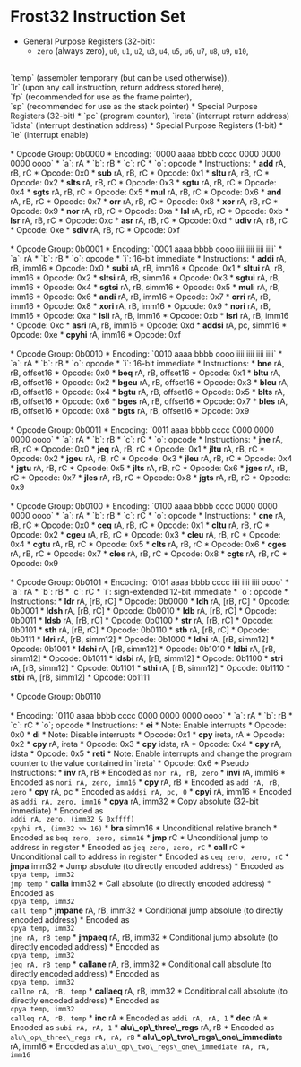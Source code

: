 # Frost32 Instruction Set
<!-- Vim Note:  Use @g to update notes.pdf -->
<!-- Vim Note:  Use @h to update notes.html -->
<!-- Vim Note:  Use @j to update notes.pdf and notes.html -->
<!-- How To Make A Tab:  &emsp; -->
<!--
&epsilon; &Epsilon;   &lambda; &Lambda;   &alpha; &Alpha;
&beta; &Beta;   &pi; &Pi; &#0960;   &sigma; &Sigma;
&omega; &Omega;   &mu; &Mu;  &gamma; &Gamma;
&prod;  &sum;  &int;  &part;  &infin;
&amp;  &ast;  &sdot;
&lt; &le;  &gt; &ge;  &equals; &ne;
-->



* General Purpose Registers (32-bit):
	* `zero` (always zero), `u0`, `u1`, `u2`, 
	`u3`, `u4`, `u5`, `u6`,
	`u7`, `u8`, `u9`, `u10`,
<br>
	`temp` (assembler temporary (but can be used otherwise)), 
<br>
	`lr` (upon any call instruction, return address stored here), 
<br>
	`fp` (recommended for use as the frame pointer), 
<br>
	`sp` (recommended for use as the stack pointer)
* Special Purpose Registers (32-bit)
	* `pc` (program counter), `ireta` (interrupt return address)
	`idsta` (interrupt destination address)
* Special Purpose Registers (1-bit)
	* `ie` (interrupt enable)
<br><br>
* Opcode Group:  0b0000
	* Encoding:  `0000 aaaa bbbb cccc  0000 0000 0000 oooo`
		* `a`:  rA
		* `b`:  rB
		* `c`:  rC
		* `o`:  opcode
	* Instructions:
		* <b>add</b> rA, rB, rC
			* Opcode:  0x0
		* <b>sub</b> rA, rB, rC
			* Opcode:  0x1
		* <b>sltu</b> rA, rB, rC
			* Opcode:  0x2
		* <b>slts</b> rA, rB, rC
			* Opcode:  0x3
		* <b>sgtu</b> rA, rB, rC
			* Opcode:  0x4
		* <b>sgts</b> rA, rB, rC
			* Opcode:  0x5
		* <b>mul</b> rA, rB, rC
			* Opcode:  0x6
		* <b>and</b> rA, rB, rC
			* Opcode:  0x7
		* <b>orr</b> rA, rB, rC
			* Opcode:  0x8
		* <b>xor</b> rA, rB, rC
			* Opcode:  0x9
		* <b>nor</b> rA, rB, rC
			* Opcode:  0xa
		* <b>lsl</b> rA, rB, rC
			* Opcode:  0xb
		* <b>lsr</b> rA, rB, rC
			* Opcode:  0xc
		* <b>asr</b> rA, rB, rC
			* Opcode:  0xd
		* <b>udiv</b> rA, rB, rC
			* Opcode:  0xe
		* <b>sdiv</b> rA, rB, rC
			* Opcode:  0xf
<br><br>
* Opcode Group:  0b0001
	* Encoding:  `0001 aaaa bbbb oooo  iiii iiii iiii iiii`
		* `a`:  rA
		* `b`:  rB
		* `o`:  opcode
		* `i`:  16-bit immediate
	* Instructions:
		* <b>addi</b> rA, rB, imm16
			* Opcode:  0x0
		* <b>subi</b> rA, rB, imm16
			* Opcode:  0x1
		* <b>sltui</b> rA, rB, imm16
			* Opcode:  0x2
		* <b>sltsi</b> rA, rB, simm16
			* Opcode:  0x3
		* <b>sgtui</b> rA, rB, imm16
			* Opcode:  0x4
		* <b>sgtsi</b> rA, rB, simm16
			* Opcode:  0x5
		* <b>muli</b> rA, rB, imm16
			* Opcode:  0x6
		* <b>andi</b> rA, rB, imm16
			* Opcode:  0x7
		* <b>orri</b> rA, rB, imm16
			* Opcode:  0x8
		* <b>xori</b> rA, rB, imm16
			* Opcode:  0x9
		* <b>nori</b> rA, rB, imm16
			* Opcode:  0xa
		* <b>lsli</b> rA, rB, imm16
			* Opcode:  0xb
		* <b>lsri</b> rA, rB, imm16
			* Opcode:  0xc
		* <b>asri</b> rA, rB, imm16
			* Opcode:  0xd
		* <b>addsi</b> rA, pc, simm16
			* Opcode:  0xe
		* <b>cpyhi</b> rA, imm16
			* Opcode:  0xf
<br><br>
* Opcode Group:  0b0010
	* Encoding:  `0010 aaaa bbbb oooo  iiii iiii iiii iiii`
		* `a`:  rA
		* `b`:  rB
		* `o`:  opcode
		* `i`:  16-bit immediate
	* Instructions:
		* <b>bne</b> rA, rB, offset16
			* Opcode:  0x0
		* <b>beq</b> rA, rB, offset16
			* Opcode:  0x1
		* <b>bltu</b> rA, rB, offset16
			* Opcode:  0x2
		* <b>bgeu</b> rA, rB, offset16
			* Opcode:  0x3
		* <b>bleu</b> rA, rB, offset16
			* Opcode:  0x4
		* <b>bgtu</b> rA, rB, offset16
			* Opcode:  0x5
		* <b>blts</b> rA, rB, offset16
			* Opcode:  0x6
		* <b>bges</b> rA, rB, offset16
			* Opcode:  0x7
		* <b>bles</b> rA, rB, offset16
			* Opcode:  0x8
		* <b>bgts</b> rA, rB, offset16
			* Opcode:  0x9
<br><br>
* Opcode Group:  0b0011
	* Encoding:  `0011 aaaa bbbb cccc  0000 0000 0000 oooo`
		* `a`:  rA
		* `b`:  rB
		* `c`:  rC
		* `o`:  opcode
	* Instructions:
		* <b>jne</b> rA, rB, rC
			* Opcode:  0x0
		* <b>jeq</b> rA, rB, rC
			* Opcode:  0x1
		* <b>jltu</b> rA, rB, rC
			* Opcode:  0x2
		* <b>jgeu</b> rA, rB, rC
			* Opcode:  0x3
		* <b>jleu</b> rA, rB, rC
			* Opcode:  0x4
		* <b>jgtu</b> rA, rB, rC
			* Opcode:  0x5
		* <b>jlts</b> rA, rB, rC
			* Opcode:  0x6
		* <b>jges</b> rA, rB, rC
			* Opcode:  0x7
		* <b>jles</b> rA, rB, rC
			* Opcode:  0x8
		* <b>jgts</b> rA, rB, rC
			* Opcode:  0x9
<br><br>
* Opcode Group:  0b0100
	* Encoding:  `0100 aaaa bbbb cccc  0000 0000 0000 oooo`
		* `a`:  rA
		* `b`:  rB
		* `c`:  rC
		* `o`:  opcode
	* Instructions:
		* <b>cne</b> rA, rB, rC
			* Opcode:  0x0
		* <b>ceq</b> rA, rB, rC
			* Opcode:  0x1
		* <b>cltu</b> rA, rB, rC
			* Opcode:  0x2
		* <b>cgeu</b> rA, rB, rC
			* Opcode:  0x3
		* <b>cleu</b> rA, rB, rC
			* Opcode:  0x4
		* <b>cgtu</b> rA, rB, rC
			* Opcode:  0x5
		* <b>clts</b> rA, rB, rC
			* Opcode:  0x6
		* <b>cges</b> rA, rB, rC
			* Opcode:  0x7
		* <b>cles</b> rA, rB, rC
			* Opcode:  0x8
		* <b>cgts</b> rA, rB, rC
			* Opcode:  0x9
<br><br>
* Opcode Group:  0b0101
	* Encoding:  `0101 aaaa bbbb cccc  iiii iiii iiii oooo`
		* `a`:  rA
		* `b`:  rB
		* `c`:  rC
		* `i`:  sign-extended 12-bit immediate
		* `o`:  opcode
	* Instructions:
		* <b>ldr</b> rA, [rB, rC]
			* Opcode:  0b0000
		* <b>ldh</b> rA, [rB, rC]
			* Opcode:  0b0001
		* <b>ldsh</b> rA, [rB, rC]
			* Opcode:  0b0010
		* <b>ldb</b> rA, [rB, rC]
			* Opcode:  0b0011
		* <b>ldsb</b> rA, [rB, rC]
			* Opcode:  0b0100
		* <b>str</b> rA, [rB, rC]
			* Opcode:  0b0101
		* <b>sth</b> rA, [rB, rC]
			* Opcode:  0b0110
		* <b>stb</b> rA, [rB, rC]
			* Opcode:  0b0111
		* <b>ldri</b> rA, [rB, simm12]
			* Opcode:  0b1000
		* <b>ldhi</b> rA, [rB, simm12]
			* Opcode:  0b1001
		* <b>ldshi</b> rA, [rB, simm12]
			* Opcode:  0b1010
		* <b>ldbi</b> rA, [rB, simm12]
			* Opcode:  0b1011
		* <b>ldsbi</b> rA, [rB, simm12]
			* Opcode:  0b1100
		* <b>stri</b> rA, [rB, simm12]
			* Opcode:  0b1101
		* <b>sthi</b> rA, [rB, simm12]
			* Opcode:  0b1110
		* <b>stbi</b> rA, [rB, simm12]
			* Opcode:  0b1111
<br><br>
* Opcode Group:  0b0110
<br><br>
	* Encoding:  `0110 aaaa bbbb cccc  0000 0000 0000 oooo`
		* `a`:  rA
		* `b`:  rB
		* `c`:  rC
		* `o`;  opcode
	* Instructions:
		* <b>ei</b>
			* Note:  Enable interrupts
			* Opcode:  0x0
		* <b>di</b>
			* Note:  Disable interrupts
			* Opcode:  0x1
		* <b>cpy</b> ireta, rA
			* Opcode:  0x2
		* <b>cpy</b> rA, ireta
			* Opcode:  0x3
		* <b>cpy</b> idsta, rA
			* Opcode:  0x4
		* <b>cpy</b> rA, idsta
			* Opcode:  0x5
		* <b>reti</b>
			* Note:  Enable interrupts and change the program counter to the
			value contained in `ireta`
			* Opcode:  0x6
* Pseudo Instructions:
	* <b>inv</b> rA, rB
		* Encoded as <code>nor rA, rB, zero</code>
	* <b>invi</b> rA, imm16
		* Encoded as <code>nori rA, zero, imm16</code>
	* <b>cpy</b> rA, rB
		* Encoded as <code>add rA, rB, zero</code>
	* <b>cpy</b> rA, pc
		* Encoded as <code>addsi rA, pc, 0</code>
	* <b>cpyi</b> rA, imm16
		* Encoded as <code>addi rA, zero, imm16</code>
	* <b>cpya</b> rA, imm32
		* Copy absolute (32-bit immediate)
		* Encoded as 
			<br>
			<code>addi rA, zero, (imm32 & 0xffff)</code>
			<br>
			<code>cpyhi rA, (imm32 >> 16)</code>
	* <b>bra</b> simm16
		* Unconditional relative branch
		* Encoded as <code>beq zero, zero, simm16</code>
	* <b>jmp</b> rC
		* Unconditional jump to address in register
		* Encoded as <code>jeq zero, zero, rC</code>
	* <b>call</b> rC
		* Unconditional call to address in register
		* Encoded as <code>ceq zero, zero, rC</code>
	* <b>jmpa</b> imm32
		* Jump absolute (to directly encoded address)
		* Encoded as
			<br>
			<code>cpya temp, imm32</code>
			<br>
			<code>jmp temp</code>
	* <b>calla</b> imm32
		* Call absolute (to directly encoded address)
		* Encoded as
			<br>
			<code>cpya temp, imm32</code>
			<br>
			<code>call temp</code>
	* <b>jmpane</b> rA, rB, imm32
		* Conditional jump absolute (to directly encoded address)
		* Encoded as
			<br>
			<code>cpya temp, imm32</code>
			<br>
			<code>jne rA, rB temp</code>
	* <b>jmpaeq</b> rA, rB, imm32
		* Conditional jump absolute (to directly encoded address)
		* Encoded as
			<br>
			<code>cpya temp, imm32</code>
			<br>
			<code>jeq rA, rB temp</code>
	* <b>callane</b> rA, rB, imm32
		* Conditional call absolute (to directly encoded address)
		* Encoded as
			<br>
			<code>cpya temp, imm32</code>
			<br>
			<code>callne rA, rB, temp</code>
	* <b>callaeq</b> rA, rB, imm32
		* Conditional call absolute (to directly encoded address)
		* Encoded as
			<br>
			<code>cpya temp, imm32</code>
			<br>
			<code>calleq rA, rB, temp</code>
	* <b>inc</b> rA
		* Encoded as <code>addi rA, rA, 1</code>
	* <b>dec</b> rA
		* Encoded as <code>subi rA, rA, 1</code>
	* <b>alu\_op\_three\_regs</b> rA, rB
		* Encoded as <code>alu\_op\_three\_regs rA, rA, rB</code>
	* <b>alu\_op\_two\_regs\_one\_immediate</b> rA, imm16
		* Encoded as <code>alu\_op\_two\_regs\_one\_immediate rA, rA, imm16</code>
																																							